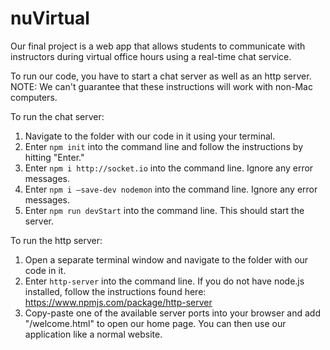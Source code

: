 # nuVirtual
Our final project is a web app that allows students to communicate with instructors during virtual office hours using a real-time chat service.

To run our code, you have to start a chat server as well as an http server. NOTE: We can't guarantee that these instructions will work with non-Mac computers.

To run the chat server:
1. Navigate to the folder with our code in it using your terminal.
2. Enter `npm init` into the command line and follow the instructions by hitting "Enter."
3. Enter `npm i http://socket.io` into the command line. Ignore any error messages.
4. Enter `npm i —save-dev nodemon` into the command line. Ignore any error messages.
5. Enter `npm run devStart` into the command line. This should start the server.

To run the http server:
1. Open a separate terminal window and navigate to the folder with our code in it.
2. Enter `http-server` into the command line. If you do not have node.js installed, follow the instructions found here: https://www.npmjs.com/package/http-server
3. Copy-paste one of the available server ports into your browser and add "/welcome.html" to open our home page. You can then use our application like a normal website.
